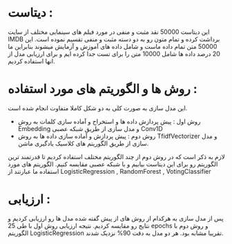 # دیتاست :
این دیتاست 50000 نقد مثبت و منفی در مورد فیلم های سینمایی مختلف از سایت IMDB برداشت کرده و تمام متون رو به دو دسته مثبت و منفی تقسیم نموده است. این 50000 متن تمام داده ماست و شامل داده های آموزش و آزمایش میشوند بنابراین ما 20 درصد داده ها شامل 10000 متن را برای تست جدا کرده ایم و برای ارزیابی مدل از انها استفاده کردیم. 

# روش ها و الگوریتم های مورد استفاده :
این مدل سازی به صورت کلی به دو شکل کاملا متفاوت انجام شده است.
- روش اول : پیش پردازش داده ها و استخراج و آماده سازی کلمات به روش Embedding و مدل سازی از طریق شبکه عصبی Conv1D
- روش دوم : پیش پردازش و آماده سازی داده ها به روش TfidfVectorizer و مدل سازی از طریق الگوریتم های کلاسیک یادگیری ماشن.

لازم به ذکر است که در روش دوم از چند الگوریتم مختلف استفاده کردیم تا قدرتمند ترین الگوریتم رو برای این دیتاست بیابیم و با شبکه عصبی مقایسه کنیم. الگوریتم های مورد استفاده ما عبارتند از LogisticRegression , RandomForest , VotingClassifier

# ارزیابی :
پس از مدل سازی به هرکدام از روش های از پیش گفته شده مدل ها رو ارزیابی کردیم و نتایج رو مقایسه کردیم. نتیجه ارزیابی روش اول با طی 25 epochs و روش دوم با الگوریتم LogisticRegression تقریبا مشابه بود. هر دو مدل به دقت 90% نزدیک شدند. 
